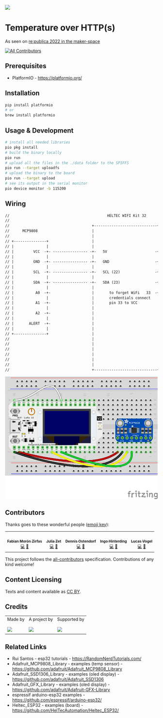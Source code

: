 ![](https://img.shields.io/badge/Built%20with%20%E2%9D%A4%EF%B8%8F-at%20Technologiestiftung%20Berlin-blue)

# Temperature over HTTP(s)

As seen on [re:publica 2022 in the maker-space](https://re-publica.com/en/node/359)

<!-- ALL-CONTRIBUTORS-BADGE:START - Do not remove or modify this section -->

[![All Contributors](https://img.shields.io/badge/all_contributors-3-orange.svg?style=flat-square)](#contributors-)

<!-- ALL-CONTRIBUTORS-BADGE:END -->

<!--

How to:

- You don't need to use every section. Only the ones that apply to your project.
- Adjust the files on .github/ISSUE_TEMPLATE/* how you need them
- Adjust the file on .github/CODEOWNERS to match your team
- If you use staging and main branches use this template for .github/renovate.json


```json
{
   "$schema": "https://docs.renovatebot.com/renovate-schema.json",
  "extends": [
    "@inpyjamas"
  ],
    "baseBranches": [
    "staging"
  ]
}
```

Bonus:

Use all-contributors

npx all-contributors-cli check
npx all-contributors-cli add ff6347 doc

You can use it on GitHub just by commenting on PRs and issues:

```
@all-contributors please add @ff6347 for infrastructure, tests and code
```
Read more here https://allcontributors.org/


Get fancy shields at https://shields.io
 -->

## Prerequisites

- PlatformIO - https://platformio.org/

## Installation

```bash
pip install platformio
# or
brew install platformio
```

## Usage & Development

```bash
# install all needed libraries
pio pkg install
# build the binary locally
pio run
# upload all the files in the ./data folder to the SPIFFS
pio run --target uploadfs
# upload the binary to the board
pio run --target upload
# see its output in the serial monitor
pio device monitor -b 115200
```

## Wiring

```txt
//                                             HELTEC WIFI Kit 32
//
//                                      +-----------------------------+
//      MCP9808                         |                             |
//                                      |                             |
// +---------------+                    |                             |
// |               |                    |                             |
// |         VCC  -+- ---------------- -+-   5V                      -+
// |               |                    |                             |
// |         GND  -+- ---------------- -+-   GND                     -+
// |               |                    |                             |
// |         SCL  -+- ---------------- -+-   SCL (22)                -+
// |               |                    |                             |
// |         SDA  -+- ---------------- -+-   SDA (23)                -+
// |               |                    |                             |
// |          A0  -+-                   |       to forget WiFi   33  -+
// |               |                    |       credentials connect   |
// |          A1  -+-                   |       pin 33 to VCC         |
// |               |                    |                             |
// |          A2  -+-                   |                             |
// |               |                    |                             |
// |       ALERT  -+-                   |                             |
// |               |                    |                             |
// +---------------+                    |                             |
//                                      |                             |
//                                      |                             |
//                                      |                             |
//                                      |                             |
//                                      |                             |
//                                      |                             |
//                                      +-----------------------------+
```

![](./docs/wiring-temp-step-by-step_bb-8.png)

## Contributors

Thanks goes to these wonderful people ([emoji key](https://allcontributors.org/docs/en/emoji-key)):

<!-- ALL-CONTRIBUTORS-LIST:START - Do not remove or modify this section -->
<!-- prettier-ignore-start -->
<!-- markdownlint-disable -->
<table>
  <tr>
    <td align="center"><a href="https://fabianmoronzirfas.me/"><img src="https://avatars.githubusercontent.com/u/315106?v=4?s=64" width="64px;" alt=""/><br /><sub><b>Fabian Morón Zirfas</b></sub></a><br /><a href="https://github.com/technologiestiftung/stadtpuls-sensors/commits?author=ff6347" title="Code">💻</a> <a href="https://github.com/technologiestiftung/stadtpuls-sensors/commits?author=ff6347" title="Documentation">📖</a></td>
    <td align="center"><a href="https://github.com/julizet"><img src="https://avatars.githubusercontent.com/u/52455010?v=4?s=64" width="64px;" alt=""/><br /><sub><b>Julia Zet</b></sub></a><br /><a href="https://github.com/technologiestiftung/stadtpuls-sensors/commits?author=julizet" title="Code">💻</a> <a href="https://github.com/technologiestiftung/stadtpuls-sensors/commits?author=julizet" title="Documentation">📖</a></td>
    <td align="center"><a href="https://github.com/dnsos"><img src="https://avatars.githubusercontent.com/u/15640196?v=4?s=64" width="64px;" alt=""/><br /><sub><b>Dennis Ostendorf</b></sub></a><br /><a href="https://github.com/technologiestiftung/stadtpuls-sensors/commits?author=dnsos" title="Code">💻</a> <a href="https://github.com/technologiestiftung/stadtpuls-sensors/commits?author=dnsos" title="Documentation">📖</a></td>
    <td align="center"><a href="http://www.awsm.de/"><img src="https://avatars.githubusercontent.com/u/434355?v=4?s=64" width="64px;" alt=""/><br /><sub><b>Ingo Hinterding</b></sub></a><br /><a href="https://github.com/technologiestiftung/stadtpuls-sensors/commits?author=Esshahn" title="Code">💻</a> <a href="https://github.com/technologiestiftung/stadtpuls-sensors/commits?author=Esshahn" title="Documentation">📖</a></td>
    <td align="center"><a href="https://github.com/vogelino"><img src="https://avatars.githubusercontent.com/u/2759340?v=4?s=64" width="64px;" alt=""/><br /><sub><b>Lucas Vogel</b></sub></a><br /><a href="https://github.com/technologiestiftung/stadtpuls-sensors/commits?author=vogelino" title="Code">💻</a> <a href="https://github.com/technologiestiftung/stadtpuls-sensors/commits?author=vogelino" title="Documentation">📖</a></td>
  </tr>
</table>

<!-- markdownlint-restore -->
<!-- prettier-ignore-end -->

<!-- ALL-CONTRIBUTORS-LIST:END -->

This project follows the [all-contributors](https://github.com/all-contributors/all-contributors) specification. Contributions of any kind welcome!

## Content Licensing

Texts and content available as [CC BY](https://creativecommons.org/licenses/by/3.0/de/).

## Credits

<table>
  <tr>
    <td>
      Made by <a src="https://citylab-berlin.org/de/start/">
        <br />
        <br />
        <img width="200" src="https://citylab-berlin.org/wp-content/uploads/2021/05/citylab-logo.svg" />
      </a>
    </td>
    <td>
      A project by <a src="https://www.technologiestiftung-berlin.de/">
        <br />
        <br />
        <img width="150" src="https://citylab-berlin.org/wp-content/uploads/2021/05/tsb.svg" />
      </a>
    </td>
    <td>
      Supported by <a src="https://www.berlin.de/rbmskzl/">
        <br />
        <br />
        <img width="80" src="https://citylab-berlin.org/wp-content/uploads/2021/12/B_RBmin_Skzl_Logo_DE_V_PT_RGB-300x200.png" />
      </a>
    </td>
  </tr>
</table>

## Related Links

- Rui Santos - esp32 tutorials - https://RandomNerdTutorials.com/
- Adafruit_MCP9808_Library - examples (temp sensor) - https://github.com/adafruit/Adafruit_MCP9808_Library
- Adafruit_SSD1306_Library - examples (oled display) - https://github.com/adafruit/Adafruit_SSD1306
- Adafruit_GFX_Library - examples (oled display) - https://github.com/adafruit/Adafruit-GFX-Library
- espressif arduino-esp32 examples - https://github.com/espressif/arduino-esp32/
- Heltec_ESP32 - examples (board) - https://github.com/HelTecAutomation/Heltec_ESP32/
